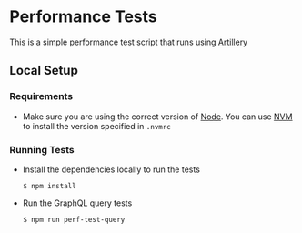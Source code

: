 # Performance Tests

This is a simple performance test script that runs using [Artillery](https://github.com/artilleryio/artillery)

## Local Setup

### Requirements

* Make sure you are using the correct version of [Node](https://nodejs.org/). You can use [NVM](https://github.com/nvm-sh/nvm) to install the version specified in `.nvmrc`

### Running Tests

* Install the dependencies locally to run the tests

    ```shell script
    $ npm install
    ```

* Run the GraphQL query tests
    ```shell script
    $ npm run perf-test-query
    ```
